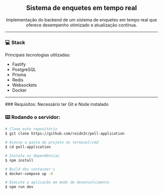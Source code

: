 <h2 align="center"> Sistema de enquetes em tempo real </h2>
<p align="center"> Implementação do backend de um sistema de enquetes em tempo real que oferece desempenho otimizado e atualização contínua. </p>

<hr>
  
### 💻 Stack
Principais tecnologias utilizadas:
- Fastify
- PostgreSQL
- Prisma
- Redis
- Websockets
- Docker

<hr>
### Requisitos:
Necessário ter Git e Node instalado  


### ⌨️ Rodando o servidor:
```bash
# Clone este repositório
$ git clone https://github.com/reidn3r/poll-application

# Acesse a pasta do projeto no terminal/cmd
$ cd poll-application

# Instale as dependências
$ npm install

# Build dos container's
$ docker-compose up -d

# Execute a aplicação em modo de desenvolvimento
$ npm run dev
